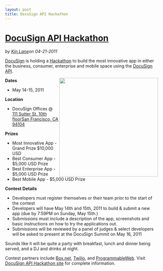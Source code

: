---layout: posttitle: DocuSign API Hackathon---<h1 class="title"><a href="#" rel="bookmark" title="DocuSign API Hackathon">DocuSign API Hackathon</a></h1><i><span class="small">by</span> <a href="https://plus.google.com/106460238807821851374" rel="author">Kin Lane</a><span class="small">on</span> <span class="post-date">04-21-2011</span></i><p></p><a title="DocuSign" href="http://www.docusign.com/">DocuSign</a> is holding a <a title="Hackathon" href="http://www.docusign.com/hackathon/">Hackathon</a> to build the most innovative app in either the business, consumer, enterprise and mobile space using the <a title="DocuSign API" href="http://www.docusign.com/developers-center/developers-center-overview">DocuSign API</a>.<p></p>
<strong>Dates</strong><img src="http://kinlane-productions.s3.amazonaws.com/api-evangelist/DocuSign-Logo.jpg" alt="" width="325" align="right" />
<ul class="mainlist">
	<li>May 14-15, 2011</li>
</ul>
<strong>Location</strong>
<ul class="mainlist">
	<li>DocuSign Offices @ <a title="111 Sutter St, 10th floor San Francisco, CA 94104" href="http://maps.google.com/maps?q=111+Sutter+St,+10th+floor+San+Francisco,+CA+94104&amp;um=1&amp;ie=UTF-8&amp;hq=&amp;hnear=111+Sutter+St,+San+Francisco,+CA+94104&amp;gl=us&amp;ei=DHqwTeGELc-ftwfEnIyLDA&amp;sa=X&amp;oi=geocode_result&amp;ct=title&amp;resnum=1&amp;ved=0CBUQ8gEwAA">111 Sutter St, 10th floorSan Francisco, CA 94104</a></li>
</ul>
<strong>Prizes</strong>
<ul class="mainlist">
	<li>Most Innovative App - Grand Prize $10,000 USD</li>
	<li>Best Consumer App - $5,000 USD Prize</li>
	<li>Best Enterprise App - $5,000 USD Prize</li>
	<li>Best Mobile App - $5,000 USD Prize</li>
</ul>
<strong>Contest Details</strong>
<ul class="mainlist">
	<li>Developers must register themselves or their team prior to the start of the contest</li>
	<li>Developers will have May 14th and 15th, 2011 to build &amp; submit a new app (due by 7:59PM on Sunday, May 15th.)</li>
	<li>Submissions must include a description of the app, screenshots and basic instructions on how to try the applications out.</li>
	<li>Submissions will be reviewed by a panel of judges &amp; select developers will be asked to present at the DocuSign Summit on May 16, 2011</li>
</ul>
Sounds like it will be quite a party with breakfast, lunch and dinner being served, and a DJ and drinks at night.<p></p>
Contest partners include <a title="Box.net" href="http://www.box.net">Box.net</a>, <a title="Twilio" href="http://www.twilio.com">Twilio</a>, and <a title="ProgrammableWeb" href="http://www.programmableweb.com">ProgrammableWeb</a>. Visit <a title="DocuSign API Hackathon Site" href="http://www.docusign.com/hackathon/">DocuSign API Hackathon site</a> for complete information.